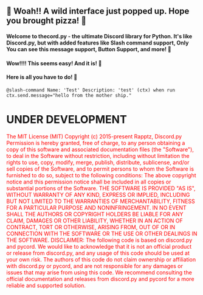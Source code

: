 ## 🐾 Woah!! A wild interface just popped up. Hope you brought pizza! 🍕

#### Welcome to thecord.py - the ultimate Discord library for Python. It's like Discord.py, but with added features like Slash command support, Only You can see this message support, Button Support, and more! 🤯

#### Wow!!!! This seems easy! And it is! 🎉
#### Here is all you have to do! 🎊
`@slash-command Name: 'Test' Description: 'test' (ctx) when run ctx.send.message="hello from the mother ship."`
# UNDER DEVELOPMENT
<span style="color:red">
The MIT License (MIT)
Copyright (c) 2015-present Rapptz, Discord.py
Permission is hereby granted, free of charge, to any person obtaining a
copy of this software and associated documentation files (the "Software"),
to deal in the Software without restriction, including without limitation
the rights to use, copy, modify, merge, publish, distribute, sublicense,
and/or sell copies of the Software, and to permit persons to whom the
Software is furnished to do so, subject to the following conditions:
The above copyright notice and this permission notice shall be included in
all copies or substantial portions of the Software.
THE SOFTWARE IS PROVIDED "AS IS", WITHOUT WARRANTY OF ANY KIND, EXPRESS
OR IMPLIED, INCLUDING BUT NOT LIMITED TO THE WARRANTIES OF MERCHANTABILITY,
FITNESS FOR A PARTICULAR PURPOSE AND NONINFRINGEMENT. IN NO EVENT SHALL THE
AUTHORS OR COPYRIGHT HOLDERS BE LIABLE FOR ANY CLAIM, DAMAGES OR OTHER
LIABILITY, WHETHER IN AN ACTION OF CONTRACT, TORT OR OTHERWISE, ARISING
FROM, OUT OF OR IN CONNECTION WITH THE SOFTWARE OR THE USE OR OTHER
DEALINGS IN THE SOFTWARE.
DISCLAIMER: The following code is based on discord.py and pycord.
We would like to acknowledge that it is not an official product or release from discord.py,
and any usage of this code should be used at your own risk. 
The authors of this code do not claim ownership or affiliation with discord.py or pycord, 
and are not responsible for any damages or issues that may arise from using this code.
We recommend consulting the official documentation and releases from discord.py 
and pycord for a more reliable and supported solution.
</span>
